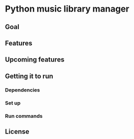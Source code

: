 # Python music library manager

## Goal

## Features

## Upcoming features

## Getting it to run

### Dependencies

### Set up

### Run commands

## License